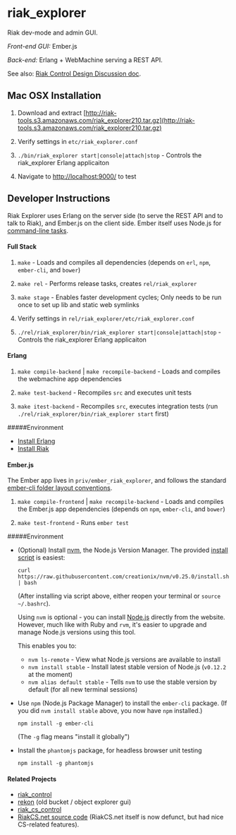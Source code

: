 # riak_explorer

Riak dev-mode and admin GUI.

*Front-end GUI:* Ember.js

*Back-end:* Erlang + WebMachine serving a REST API.

See also: [Riak Control Design Discussion
 doc](https://docs.google.com/document/d/1qcHyyEEL1jCAKrjNtmbIEcAFS3VAdLyoRK88FDy6o_0/edit#).

## Mac OSX Installation

1. Download and extract [http://riak-tools.s3.amazonaws.com/riak_explorer210.tar.gz](http://riak-tools.s3.amazonaws.com/riak_explorer210.tar.gz)

2. Verify settings in `etc/riak_explorer.conf`

4. `./bin/riak_explorer start|console|attach|stop` - Controls the riak_explorer Erlang applicaiton

4. Navigate to [http://localhost:9000/](http://localhost:9000/) to test

## Developer Instructions
Riak Explorer uses Erlang on the server side (to serve the REST API and to talk
to Riak), and Ember.js on the client side. Ember itself uses Node.js for
[command-line tasks](http://www.ember-cli.com).

#### Full Stack

1. `make` - Loads and compiles all dependencies (depends on `erl`, `npm`, `ember-cli`, and `bower`)

2. `make rel` - Performs release tasks, creates `rel/riak_explorer`

3. `make stage` - Enables faster development cycles; Only needs to be run once to set up lib and static web symlinks

4. Verify settings in `rel/riak_explorer/etc/riak_explorer.conf`

5. `./rel/riak_explorer/bin/riak_explorer start|console|attach|stop` - Controls the riak_explorer Erlang applicaiton

#### Erlang

1. `make compile-backend` | `make recompile-backend` - Loads and compiles the webmachine app dependencies

2. `make test-backend` - Recompiles `src` and executes unit tests

3. `make itest-backend` - Recompiles `src`, executes integration tests (run `./rel/riak_explorer/bin/riak_explorer start` first)

#####Environment

* [Install Erlang](http://docs.basho.com/riak/latest/ops/building/installing/erlang/)
* [Install Riak](http://docs.basho.com/riak/latest/ops/building/installing/)

#### Ember.js
The Ember app lives in `priv/ember_riak_explorer`, and follows the standard
[ember-cli folder layout conventions](http://www.ember-cli.com/#folder-layout).

1. `make compile-frontend` | `make recompile-backend` - Loads and compiles the Ember.js app dependencies (depends on `npm`, `ember-cli`, and `bower`)

2. `make test-frontend` - Runs `ember test`

#####Environment

* (Optional) Install [nvm](https://github.com/creationix/nvm), the Node.js Version Manager.
    The provided [install script](https://github.com/creationix/nvm#install-script)
    is easiest:

    ```
    curl https://raw.githubusercontent.com/creationix/nvm/v0.25.0/install.sh | bash
    ```

    (After installing via script above, either reopen your terminal or
    `source ~/.bashrc`).

    Using `nvm` is optional - you can install [Node.js](https://nodejs.org/)
    directly from the website. However, much like with Ruby and `rvm`, it's
    easier to upgrade and manage Node.js versions using this tool.

    This enables you to:

    * `nvm ls-remote` - View what Node.js versions are available to install
    * `nvm install stable` - Install latest stable version
        of Node.js (`v0.12.2` at the moment)
    * `nvm alias default stable` - Tells `nvm` to use the stable version by
        default (for all new terminal sessions)

* Use `npm` (Node.js Package Manager) to install the `ember-cli` package.
    (If you did `nvm install stable` above, you now have `npm` installed.)

    ```
    npm install -g ember-cli
    ```

    (The `-g` flag means "install it globally")

* Install the `phantomjs` package, for headless browser unit testing

    ```
    npm install -g phantomjs
    ```

#### Related Projects
- [riak_control](https://github.com/basho/riak_control)
- [rekon](https://github.com/basho/rekon) (old bucket / object explorer gui)
- [riak_cs_control](https://github.com/basho/riak_cs_control)
- [RiakCS.net source code](https://github.com/basho/riak_cs_test_harness)
    (RiakCS.net itself is now defunct, but had nice CS-related features).
